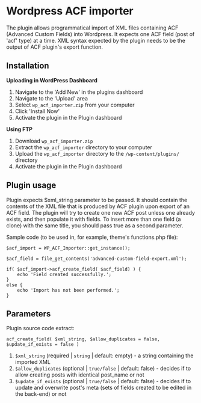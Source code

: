 Wordpress ACF importer
==============

The plugin allows programmatical import of XML files containing ACF (Advanced Custom Fields) into Wordpress. It expects one ACF field (post of 'acf' type) at a time. XML syntax expected by the plugin needs to be the output of ACF plugin's export function.


Installation
------------

**Uploading in WordPress Dashboard**

1. Navigate to the 'Add New' in the plugins dashboard
2. Navigate to the 'Upload' area
3. Select `wp_acf_importer.zip` from your computer
4. Click 'Install Now'
5. Activate the plugin in the Plugin dashboard

**Using FTP**

1. Download `wp_acf_importer.zip`
2. Extract the `wp_acf_importer` directory to your computer
3. Upload the `wp_acf_importer` directory to the `/wp-content/plugins/` directory
4. Activate the plugin in the Plugin dashboard


Plugin usage
------------

Plugin expects $xml_string parameter to be passed. It should contain the contents of the XML file that is produced by ACF plugin upon export of an ACF field. The plugin will try to create one new ACF post unless one already exists, and then populate it with fields. To insert more than one field (a clone) with the same title, you should pass true as a second parameter.

Sample code (to be used in, for example, theme's functions.php file):
            
    $acf_import = WP_ACF_Importer::get_instance();
    
    $acf_field = file_get_contents('advanced-custom-field-export.xml');
    
    if( $acf_import->acf_create_field( $acf_field) ) {
        echo 'Field created successfully.';
    }
    else {
        echo 'Import has not been performed.';
    }


Parameters
------------

Plugin source code extract:

    acf_create_field( $xml_string, $allow_duplicates = false, $update_if_exists = false )

1. `$xml_string` (required | `string` | default: empty) - a string containing the imported XML
2. `$allow_duplicates` (optional | `true/false` | default: false) - decides if to allow creating posts with identical post_name or not
3. `$update_if_exists` (optional | `true/false` | default: false) - decides if to update and overwrite post's meta (sets of fields created to be edited in the back-end) or not
